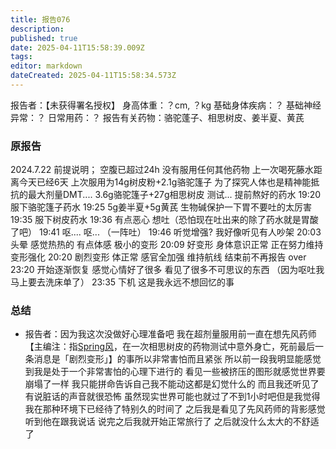 ```yaml
---
title: 报告076
description: 
published: true
date: 2025-04-11T15:58:39.009Z
tags: 
editor: markdown
dateCreated: 2025-04-11T15:58:34.573Z
---
```


报告者：【未获得署名授权】
身高体重：？cm, ？kg
基础身体疾病：？
基础神经异常：？
日常用药：？
报告有关药物：骆驼蓬子、相思树皮、姜半夏、黄芪

### 原报告
2024.7.22
前提说明； 空腹已超过24h 没有服用任何其他药物 上一次喝死藤水距离今天已经6天 上次服用为14g树皮粉+2.1g骆驼篷子
为了探究人体也是精神能抵抗的最大剂量DMT....
3.6g骆驼篷子+27g相思树皮 测试...
提前熬好的药水
19:20 服下骆驼篷子药水
19:25 5g姜半夏+5g黄芪 生物碱保护一下胃不要吐的太厉害
19:35 服下树皮药水
19:36 有点恶心 想吐（恐怕现在吐出来的除了药水就是胃酸了吧）
19:41 呕.... 呕... （一阵吐）
19:46 听觉增强? 我好像听见有人吵架
20:03 头晕 感觉热热的 有点体感 极小的变形
20:09 好变形 身体意识正常 正在努力维持 变形强化
20:20 剧烈变形 体正常 感官全加强 维持航线 结束前不再报告 over
23:20 开始逐渐恢复 感觉心情好了很多 看见了很多不可思议的东西 （因为呕吐我马上要去洗床单了）
23:35 下机 这是我永远不想回忆的事

### 总结
- 报告者：因为我这次没做好心理准备吧 我在超剂量服用前一直在想先风药师【主编注：指[Spring风](https://x.com/Spr1ngW1nd)，在一次相思树皮的药物测试中意外身亡，死前最后一条消息是「剧烈变形」】的事所以非常害怕而且紧张 所以前一段我明显能感觉到我是处于一个非常害怕的心理下进行的 看见一些被挤压的图形就感觉世界要崩塌了一样 我只能拼命告诉自己我不能动这都是幻觉什么的 而且我还听见了有说脏话的声音就很恐怖 虽然现实世界可能也就过了不到1小时吧但是我觉得我在那种环境下已经待了特别久的时间了 之后我是看见了先风药师的背影感觉听到他在跟我说话 说完之后我就开始正常旅行了 之后就没什么太大的不舒适了
